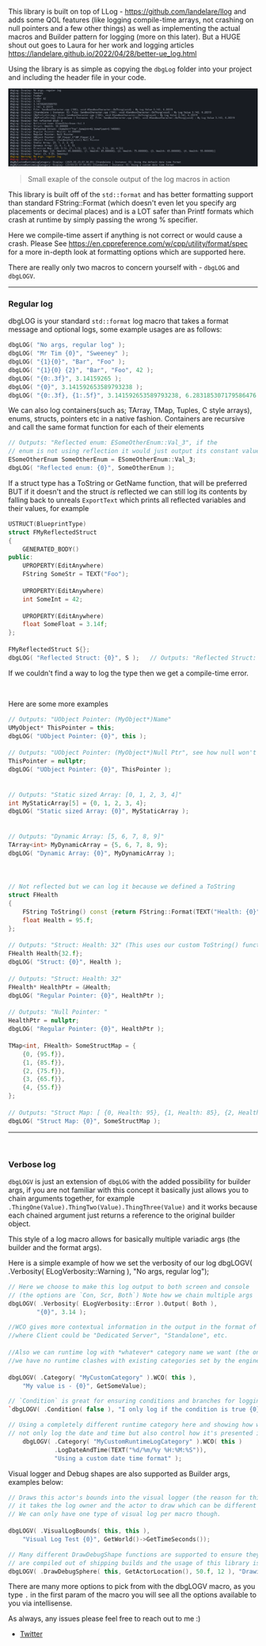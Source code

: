



This library is built on top of LLog - https://github.com/landelare/llog and adds some QOL features
(like logging compile-time arrays, not crashing on null pointers and a few other things) as well as implementing
the actual macros and Builder pattern for logging (more on this later). But a HUGE shout out goes
to Laura for her work and logging articles https://landelare.github.io/2022/04/28/better-ue_log.html



Using the library is as simple as copying the `dbgLog` folder into your project and including the header file in your code.


![dbgLOG Usage Overview](Resources/LogOutput.png)
> Small exaple of the console output of the log macros in action


This library is built off of the `std::format` and has better formatting support than standard
FString::Format (which doesn't even let you specify arg placements or decimal places) and is a LOT
safer than Printf formats which crash at runtime by simply passing the wrong % specifier.

Here we compile-time assert if anything is not correct or would cause a crash.
Please See https://en.cppreference.com/w/cpp/utility/format/spec for a more in-depth look at formatting options
which are supported here.


There are really only two macros to concern yourself with - `dbgLOG` and `dbgLOGV`.

---

### Regular log

dbgLOG is your standard `std::format` log macro that takes a format message and optional logs, some example usages are as follows:
```cpp
dbgLOG( "No args, regular log" );												// Outputs: "No args, regular log"
dbgLOG( "Mr Tim {0}", "Sweeney" );											    // Outputs: "Mr Tim Sweeney"
dbgLOG( "{1}{0}", "Bar", "Foo" );												// Outputs: "Foo Bar" (see how we can reorder the arguments depending on their placement)
dbgLOG( "{1}{0} {2}", "Bar", "Foo", 42 );										// Outputs: "Foo Bar 42"
dbgLOG( "{0:.3f}", 3.14159265 );												// Outputs: "3.142" (see how we specify :.3f to output only up to three decimal places)
dbgLOG( "{0}", 3.141592653589793238 );										    // Outputs: "3.141592653589793238" (outputs the entire value)
dbgLOG( "{0:.3f}, {1:.5f}",	3.141592653589793238, 6.283185307179586476 );		// Outputs: "3.142, 6.28319"
```

We can also log containers(such as; TArray, TMap, Tuples, C style arrays), enums, structs, pointers etc in a native fashion. Containers are recursive and call the same format function
for each of their elements
	
```cpp
// Outputs: "Reflected enum: ESomeOtherEnum::Val_3", if the 
// enum is not using reflection it would just output its constant value as an int
ESomeOtherEnum SomeOtherEnum = ESomeOtherEnum::Val_3;
dbgLOG( "Reflected enum: {0}", SomeOtherEnum );				
```

If a struct type has a ToString or GetName function, that will be preferred BUT if it doesn't and the struct *is* reflected
we can still log its contents by falling back to unreals `ExportText` which prints all reflected variables and their values, for example

```cpp
USTRUCT(BlueprintType)
struct FMyReflectedStruct
{
	GENERATED_BODY()
public:
	UPROPERTY(EditAnywhere)
	FString SomeStr = TEXT("Foo");

	UPROPERTY(EditAnywhere)
	int SomeInt = 42;
	
	UPROPERTY(EditAnywhere)
	float SomeFloat = 3.14f;
};

FMyReflectedStruct S{};
dbgLOG( "Reflected Struct: {0}", S );	// Outputs: "Reflected Struct: (SomeStr="Foo",SomeInt=42,SomeFloat=3.14)"
```
If we couldn't find a way to log the type then we get a compile-time error.


<br>

Here are some more examples
```cpp
// Outputs: "UObject Pointer: (MyObject*)Name"
UMyObject* ThisPointer = this;
dbgLOG( "UObject Pointer: {0}", this );				

// Outputs: "UObject Pointer: (MyObject*)Null Ptr", see how null won't crash the program.
ThisPointer = nullptr;
dbgLOG( "UObject Pointer: {0}", ThisPointer );		


// Outputs: "Static sized Array: [0, 1, 2, 3, 4]"
int MyStaticArray[5] = {0, 1, 2, 3, 4};
dbgLOG( "Static sized Array: {0}", MyStaticArray );	


// Outputs: "Dynamic Array: [5, 6, 7, 8, 9]"
TArray<int> MyDynamicArray = {5, 6, 7, 8, 9};
dbgLOG( "Dynamic Array: {0}", MyDynamicArray );		



// Not reflected but we can log it because we defined a ToString
struct FHealth
{
	FString ToString() const {return FString::Format(TEXT("Health: {0}"), {Health}); }
	float Health = 95.f;
};

// Outputs: "Struct: Health: 32" (This uses our custom ToString() function)
FHealth Health{32.f};
dbgLOG( "Struct: {0}", Health );	

// Outputs: "Struct: Health: 32"
FHealth* HealthPtr = &Health;
dbgLOG( "Regular Pointer: {0}", HealthPtr );							
	
// Outputs: "Null Pointer: "
HealthPtr = nullptr;
dbgLOG( "Regular Pointer: {0}", HealthPtr );							

TMap<int, FHealth> SomeStructMap = {
	{0, {95.f}},
	{1, {85.f}},
	{2, {75.f}},
	{3, {65.f}},
	{4, {55.f}}
};

// Outputs: "Struct Map: [ {0, Health: 95}, {1, Health: 85}, {2, Health: 75}, {3, Health: 65}, {4, Health: 55} ]"
dbgLOG( "Struct Map: {0}", SomeStructMap );			
```


---
<br>

### Verbose log 

`dbgLOGV` is just an extension of `dbgLOG` with the added possibility for builder args, if you are not familiar with this concept it basically
just allows you to chain arguments together, for example ` .ThingOne(Value).ThingTwo(Value).ThingThree(Value)` and it works because each chained
argument just returns a reference to the original builder object.

This style of a log macro allows for basically multiple variadic args (the builder and the format args).

Here is a simple example of how we set the verbosity of our log
dbgLOGV( .Verbosity( ELogVerbosity::Warning ), "No args, regular log");


```cpp
// Here we choose to make this log output to both screen and console 
// (the options are `Con, Scr, Both`) Note how we chain multiple args
dbgLOGV( .Verbosity( ELogVerbosity::Error ).Output( Both ),
		"{0}", 3.14 );
```




```cpp
//WCO gives more contextual information in the output in the format of `[Client | Instance: 0]: My value is - whatever`
//where Client could be "Dedicated Server", "Standalone", etc.

//Also we can runtime log with *whatever* category name we want (the only thing of note is we prefix all categories with "dbg" to ensure
//we have no runtime clashes with existing categories set by the engine)

dbgLOGV( .Category( "MyCustomCategory" ).WCO( this ),
	"My value is - {0}", GetSomeValue);
```


```cpp
// `Condition` is great for ensuring conditions and branches for logging are not actually kept in shipping builds (this is my favorite)
`dbgLOGV( .Condition( false ), "I only log if the condition is true {0}", GetWorld()->GetTimeSeconds() );`

```

```cpp
// Using a completely different runtime category here and showing how we can
// not only log the date and time but also control how it's presented in the log
	dbgLOGV( .Category( "MyCustomRuntimeLogCategory" ).WCO( this )
			 .LogDateAndTime(TEXT("%d/%m/%y %H:%M:%S")),
			 "Using a custom date time format" );
```



Visual logger and Debug shapes are also supported as Builder args, examples below:

```cpp
// Draws this actor's bounds into the visual logger (the reason for this, this is because
// it takes the log owner and the actor to draw which can be different in certain circumstances)
// We can only have one type of visual log per macro though.

dbgLOGV( .VisualLogBounds( this, this ),
	"Visual Log Test {0}", GetWorld()->GetTimeSeconds());
```


```cpp
// Many different DrawDebugShape functions are supported to ensure they 
// are compiled out of shipping builds and the usage of this library is streamlined
dbgLOGV( .DrawDebugSphere( this, GetActorLocation(), 50.f, 12 ), "Drawing Sphere...");
```

There are many more options to pick from with the dbgLOGV macro, as you type `.` in the first param of the macro you will see all the options available to you via intellisense.


As always, any issues please feel free to reach out to me :)
- [Twitter](https://twitter.com/itsBaffled)